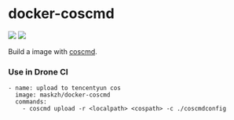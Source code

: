 # docker-coscmd

[![](https://github.com/maskzh/docker-coscmd/workflows/CI%20to%20Docker%20Hub/badge.svg)](https://github.com/maskzh/docker-coscmd/actions)
[![](https://img.shields.io/docker/pulls/maskzh/docker-coscmd.svg)](https://hub.docker.com/r/maskzh/docker-coscmd)

Build a image with [coscmd](https://github.com/tencentyun/coscmd).

### Use in Drone CI

```
- name: upload to tencentyun cos
  image: maskzh/docker-coscmd
  commands:
    - coscmd upload -r <localpath> <cospath> -c ./coscmdconfig
```
